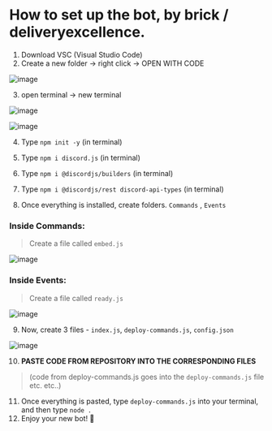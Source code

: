 # How to set up the bot, by brick / deliveryexcellence.

1. Download VSC (Visual Studio Code)
2. Create a new folder -> right click -> OPEN WITH CODE

![image](https://user-images.githubusercontent.com/91328653/154478057-c7183483-6977-4e14-a909-1075212a6f48.png)

3. open terminal -> new terminal

![image](https://user-images.githubusercontent.com/91328653/154478157-d985346d-d6ab-4017-af49-d4c3ef74a206.png)

![image](https://user-images.githubusercontent.com/91328653/154478205-f5c1add7-4655-4bad-a64e-04450aafc7c0.png)


4. Type `npm init -y` (in terminal)
5. Type `npm i discord.js` (in terminal)
6. Type `npm i @discordjs/builders` (in terminal)
7. Type `npm i @discordjs/rest discord-api-types` (in terminal)

8. Once everything is installed, create folders.
`Commands` , `Events`

### Inside Commands: 
 > Create a file called `embed.js`

![image](https://user-images.githubusercontent.com/91328653/154479220-5f585945-864f-4eba-8a2c-40ca83a51fb8.png)


### Inside Events:
> Create a file called `ready.js`

![image](https://user-images.githubusercontent.com/91328653/154479352-30795f38-0663-4157-a28a-7431d2f0524c.png)

9. Now, create 3 files - `index.js`, `deploy-commands.js`, `config.json`

![image](https://user-images.githubusercontent.com/91328653/154479551-6b040e5e-cc5e-45d5-b46b-a1cc18820794.png)

10. **PASTE CODE FROM REPOSITORY INTO THE CORRESPONDING FILES**
 > (code from deploy-commands.js goes into the `deploy-commands.js` file etc. etc..)

11. Once everything is pasted, type `deploy-commands.js` into your terminal, and then type `node .`
12. Enjoy your new bot! 🎉
